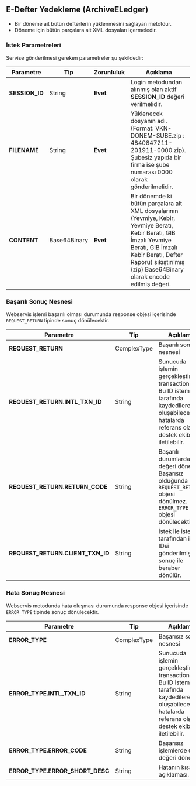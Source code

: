 ## E-Defter Yedekleme (ArchiveELedger)
* Bir döneme ait bütün defterlerin yüklenmesini sağlayan metotdur.
* Döneme için bütün parçalara ait XML dosyaları içermeledir.


### İstek Parametreleri
Servise gönderilmesi gereken parametreler şu şekildedir:

Parametre | Tip         | Zorunluluk  | Açıklama
--------- | ----------- | ----------- | -----------
**SESSION_ID** | String | **Evet** | Login metodundan alınmış olan aktif **SESSION_ID** değeri verilmelidir.
**FILENAME** | String | **Evet** | Yüklenecek dosyanın adı. (Format: VKN-DONEM-SUBE.zip : 4840847211-201911-0000.zip). Şubesiz yapıda bir firma ise şube numarası 0000 olarak gönderilmelidir.
**CONTENT** | Base64Binary | **Evet** | Bir dönemde ki bütün parçalara ait XML dosyalarının (Yevmiye, Kebir, Yevmiye Beratı, Kebir Beratı, GIB İmzalı Yevmiye Beratı, GIB İmzalı Kebir Beratı, Defter Raporu) sıkıştırılmış (zip) Base64Binary olarak encode edilmiş değeri.

### Başarılı Sonuç Nesnesi
Webservis işlemi başarılı olması durumunda response objesi içerisinde  `REQUEST_RETURN` tipinde sonuç dönülecektir.

Parametre | Tip        | Açıklama
--------- | ----------- | -----------
**REQUEST_RETURN** | ComplexType | Başarılı sonuç nesnesi
**REQUEST_RETURN.INTL_TXN_ID** | String | Sunucuda işlemin gerçekleştirildiği transaction IDsi. Bu ID istemci tarafında kaydedilerek oluşabilecek hatalarda referans olarak destek ekibine iletilebilir.
**REQUEST_RETURN.RETURN_CODE** | String | Başarılı durumlarda `0` değeri döner. Başarısız olduğunda `REQUEST_RETURN` objesi dönülmez. `ERROR_TYPE` objesi dönülecektir.
**REQUEST_RETURN.CLIENT_TXN_ID** | String | İstek ile istemci tarafından işlem IDsi gönderilmişse sonuç ile beraber dönülür.


### Hata Sonuç Nesnesi
Webservis metodunda hata oluşması durumunda response objesi içerisinde `ERROR_TYPE` tipinde sonuç dönülecektir.

Parametre | Tip        | Açıklama
--------- | ----------- | -----------
**ERROR_TYPE** | ComplexType | Başarısız sonuç nesnesi
**ERROR_TYPE.INTL_TXN_ID** | String | Sunucuda işlemin gerçekleştirildiği transaction IDsi. Bu ID istemci tarafında kaydedilerek oluşabilecek hatalarda referans olarak destek ekibine iletilebilir.
**ERROR_TYPE.ERROR_CODE** | String | Başarısız işlemlerde `0` değeri döner.
**ERROR_TYPE.ERROR_SHORT_DESC** | String | Hatanın kısa açıklaması.
